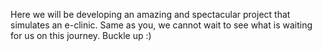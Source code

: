 Here we will be developing an amazing and spectacular project that simulates an e-clinic. Same as you, we cannot wait to see what is waiting for us on this journey. Buckle up :)
